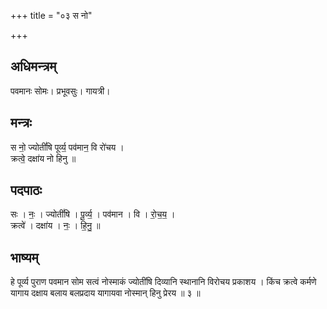 +++
title = "०३ स नो"

+++
## अधिमन्त्रम्
पवमानः सोमः। प्रभूवसुः। गायत्री।

## मन्त्रः
स नो॒ ज्योतीं॑षि पूर्व्य॒ पव॑मान॒ वि रो॑चय ।  
क्रत्वे॒ दक्षा॑य नो हिनु ॥

## पदपाठः
सः । नः॒ । ज्योतीं॑षि । पू॒र्व्य॒ । पव॑मान । वि । रो॒च॒य॒ ।  
क्रत्वे॑ । दक्षा॑य । नः॒ । हि॒नु॒ ॥

## भाष्यम्
हे पूर्व्य पुराण पवमान सोम सत्वं नोस्माकं ज्योतींषि दिव्यानि स्थानानि विरोचय प्रकाशय । किंच क्रत्वे कर्मणे यागाय दक्षाय बलाय बलप्रदाय यागायवा नोस्मान् हिनु प्रेरय ॥ ३ ॥